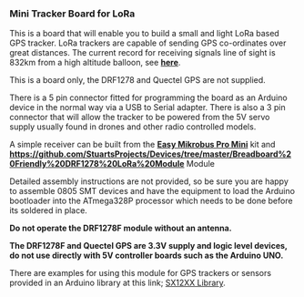 ### Mini Tracker Board for LoRa

This is a board that will enable you to build a small and light LoRa based GPS tracker. LoRa trackers are capable of sending GPS co-ordinates over great distances. The current record for receiving signals line of sight is 832km from a high altitude balloon, see **[here](https://www.thethingsnetwork.org/article/lorawan-world-record-broken-twice-in-single-experiment-1)**. 

This is a board only, the DRF1278 and Quectel GPS are not supplied.

There is a 5 pin connector fitted for programming the board as an Arduino device in the normal way via a USB to Serial adapter. There is also a 3 pin connector that will allow the tracker to be powered from the 5V servo supply usually found in drones and other radio controlled models.  

A simple receiver can be built from the **[Easy Mikrobus Pro Mini](https://github.com/StuartsProjects/Devices/tree/master/Easy%20Mikrobus%20Pro%20Mini)** kit and **https://github.com/StuartsProjects/Devices/tree/master/Breadboard%20Friendly%20DRF1278%20LoRa%20Module** Module 

Detailed assembly instructions are not provided, so be sure you are happy to assemble 0805 SMT devices and have the equipment to load the Arduino bootloader into the ATmega328P processor which needs to be done before its soldered in place.  

**Do not operate the DRF1278F module without an antenna.** 

**The DRF1278F and Quectel GPS are 3.3V supply and logic level devices, do not use directly with 5V controller boards such as the Arduino UNO.** 

There are examples for using this module for GPS trackers or sensors provided in an Arduino library at this link;  [SX12XX Library](https://github.com/StuartsProjects/SX12XX-LoRa).